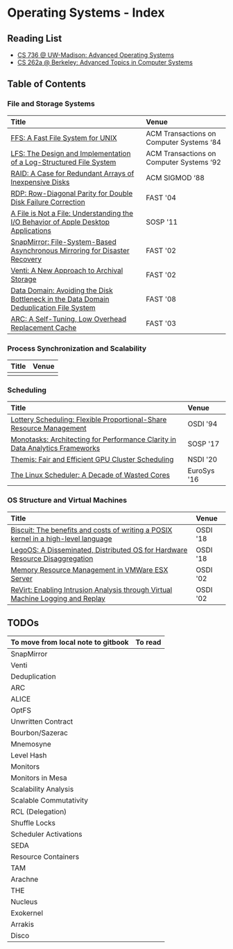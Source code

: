 # Operating Systems - Index

## Reading List

* [CS 736 @ UW-Madison: Advanced Operating Systems](cs-736-uw-madison-fall-2020-reading-list.md)
* [CS 262a @ Berkeley: Advanced Topics in Computer Systems](https://ucbrise.github.io/cs262a-spring2018/)

## Table of Contents

### File and Storage Systems

| Title | Venue |
| :--- | :--- |
| [FFS: A Fast File System for UNIX](ffs-a-fast-file-system-for-unix.md) | ACM Transactions on Computer Systems ‘84 |
| [LFS: The Design and Implementation of a Log-Structured File System](lfs-the-design-and-implementation-of-a-log-structured-file-system.md) | ACM Transactions on Computer Systems ‘92 |
| [RAID: A Case for Redundant Arrays of Inexpensive Disks](raid-a-case-for-redundant-arrays-of-inexpensive-disks.md) | ACM SIGMOD ‘88 |
| [RDP: Row-Diagonal Parity for Double Disk Failure Correction](rdp-row-diagonal-parity-for-double-disk-failure-correction.md) | FAST '04 |
| [A File is Not a File: Understanding the I/O Behavior of Apple Desktop Applications](a-file-is-not-a-file-understanding-the-i-o-behavior-of-apple-desktop-applications.md) | SOSP '11 |
| [SnapMirror: File-System-Based Asynchronous Mirroring for Disaster Recovery](snapmirror-file-system-based-asynchronous-mirroring-for-disaster-recovery.md) | FAST '02 |
| [Venti: A New Approach to Archival Storage](venti-a-new-approach-to-archival-storage.md) | FAST '02 |
| [Data Domain: Avoiding the Disk Bottleneck in the Data Domain Deduplication File System](data-domain-avoiding-the-disk-bottleneck-in-the-data-domain-deduplication-file-system.md) | FAST '08 |
| [ARC: A Self-Tuning, Low Overhead Replacement Cache](arc-a-self-tuning-low-overhead-replacement-cache.md) | FAST '03 |

### Process Synchronization and Scalability

| Title | Venue |
| :--- | :--- |
|  |  |

### Scheduling

| Title | Venue |
| :--- | :--- |
| [Lottery Scheduling: Flexible Proportional-Share Resource Management](lottery-scheduling-flexible-proportional-share-resource-management.md) | OSDI '94 |
| [Monotasks: Architecting for Performance Clarity in Data Analytics Frameworks](monotasks-architecting-for-performance-clarity-in-data-analytics-frameworks.md) | SOSP '17 |
| [Themis: Fair and Efficient GPU Cluster Scheduling](../../machine-learning-systems/index/themis-fair-and-efficient-gpu-cluster-scheduling.md) | NSDI '20 |
| [The Linux Scheduler: A Decade of Wasted Cores](the-linux-scheduler-a-decade-of-wasted-cores.md) | EuroSys '16 |

### OS Structure and Virtual Machines

| Title | Venue |
| :--- | :--- |
| [Biscuit: The benefits and costs of writing a POSIX kernel in a high-level language](biscuit-the-benefits-and-costs-of-writing-a-posix-kernel-in-a-high-level-language.md) | OSDI '18 |
| [LegoOS: A Disseminated, Distributed OS for Hardware Resource Disaggregation](legoos-a-disseminated-distributed-os-for-hardware-resource-disaggregation.md) | OSDI '18 |
| [Memory Resource Management in VMWare ESX Server](memory-resource-management-in-vmware-esx-server.md) | OSDI '02 |
| [ReVirt: Enabling Intrusion Analysis through Virtual Machine Logging and Replay](revirt-enabling-intrusion-analysis-through-virtual-machine-logging-and-replay.md) | OSDI '02 |



## TODOs

| To move from local note to gitbook | To read |
| :--- | :--- |
| SnapMirror |  |
| Venti |  |
| Deduplication |  |
| ARC |  |
| ALICE |  |
| OptFS |  |
| Unwritten Contract |  |
| Bourbon/Sazerac |  |
| Mnemosyne |  |
| Level Hash |  |
| Monitors |  |
| Monitors in Mesa |  |
| Scalability Analysis |  |
| Scalable Commutativity |  |
| RCL \(Delegation\) |  |
| Shuffle Locks |  |
| Scheduler Activations |  |
| SEDA |  |
| Resource Containers |  |
| TAM |  |
| Arachne |  |
| THE |  |
| Nucleus |  |
| Exokernel |  |
| Arrakis |  |
| Disco |  |









